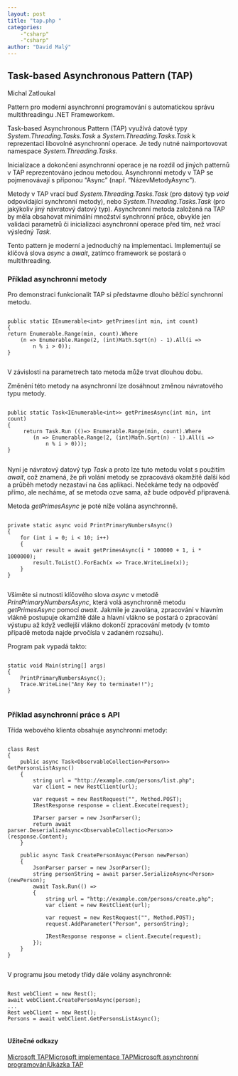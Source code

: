 ```yaml
---
layout: post
title: "tap.php "
categories:
    -"csharp"
    -"csharp"
author: "David Malý"
--- 
```



## Task-based Asynchronous Pattern (TAP)


Michal Zatloukal



Pattern pro moderní asynchronní programování s automatickou správu multithreadingu .NET Frameworkem.



Task-based Asynchronous Pattern (TAP) využívá datové typy *System.Threading.Tasks.Task* a *System.Threading.Tasks.Task<TResult>* k reprezentaci libovolné asynchronní operace. Je tedy nutné naimportovovat namespace *System.Threading.Tasks.*



Inicializace a dokončení asynchronní operace je na rozdíl od jiných patternů v TAP reprezentováno jednou metodou. Asynchronní metody v TAP se pojmenovávají s příponou “Async” (např. “NázevMetodyAsync”).



Metody v TAP vrací buď *System.Threading.Tasks.Task* (pro datový typ *void* odpovídající synchronní metody), nebo *System.Threading.Tasks.Task<TResult>* (pro jakýkoliv jiný návratový datový typ). Asynchronní metoda založená na TAP by měla obsahovat minimální množství synchronní práce, obvykle jen validaci parametrů či inicializaci asynchronní operace před tím, než vrací výsledný *Task.*



Tento pattern je moderní a jednoduchý na implementaci. Implementují se klíčová slova *async* a *await*, zatímco framework se postará o multithreading.


### Příklad asynchronní metody


Pro demonstraci funkcionalit TAP si představme dlouho běžící synchronní metodu.


```

public static IEnumerable<int> getPrimes(int min, int count)
{return Enumerable.Range(min, count).Where	(n => Enumerable.Range(2, (int)Math.Sqrt(n) - 1).All(i =>		n % i > 0));
}


```


V závislosti na parametrech tato metoda může trvat dlouhou dobu.



Změnění této metody na asynchronní lze dosáhnout změnou návratového typu metody.


```

public static Task<IEnumerable<int>> getPrimesAsync(int min, int count)
{
     return Task.Run (()=> Enumerable.Range(min, count).Where
     	(n => Enumerable.Range(2, (int)Math.Sqrt(n) - 1).All(i =>
    		n % i > 0)));
}


```


Nyní je návratový datový typ *Task<T>* a proto lze tuto metodu volat s použitím *await*, což znamená, že při volání metody se zpracovává okamžitě další kód a průběh metody nezastaví na čas aplikaci. Nečekáme tedy na odpověď přímo, ale necháme, ať se metoda ozve sama, až bude odpověď připravená.



Metoda *getPrimesAsync* je poté níže volána asynchronně.


```

private static async void PrintPrimaryNumbersAsync()
{
    for (int i = 0; i < 10; i++)
    {
        var result = await getPrimesAsync(i * 100000 + 1, i * 1000000);
        result.ToList().ForEach(x => Trace.WriteLine(x));
    }
}


```


Všiměte si nutnosti klíčového slova *async* v metodě *PrintPrimaryNumbersAsync*, která volá asynchronně metodu *getPrimesAsync* pomocí *await*. Jakmile je zavolána, zpracování v hlavním vlákně postupuje okamžitě dále a hlavní vlákno se postará o zpracování výstupu až když vedlejší vlákno dokončí zpracování metody (v tomto případě metoda najde prvočísla v zadaném rozsahu).



Program pak vypadá takto:


```

static void Main(string[] args)
{
    PrintPrimaryNumbersAsync();
    Trace.WriteLine("Any Key to terminate!!");
}


```

### Příklad asynchronní práce s API


Třída webového klienta obsahuje asynchronní metody:


```

class Rest
{
    public async Task<ObservableCollection<Person>> GetPersonsListAsync()
    {
        string url = "http://example.com/persons/list.php";
        var client = new RestClient(url);

        var request = new RestRequest("", Method.POST);
        IRestResponse response = client.Execute(request);

        IParser parser = new JsonParser();
        return await parser.DeserializeAsync<ObservableCollectio<Person>>(response.Content);
    }

    public async Task CreatePersonAsync(Person newPerson)
    {
        JsonParser parser = new JsonParser();
        string personString = await parser.SerializeAsync<Person>(newPerson);
        await Task.Run(() =>
        {
            string url = "http://example.com/persons/create.php";
            var client = new RestClient(url);

            var request = new RestRequest("", Method.POST);
            request.AddParameter("Person", personString);

            IRestResponse response = client.Execute(request);
        });
    }
}


```


V programu jsou metody třídy dále volány asynchronně:


```

Rest webClient = new Rest();
await webClient.CreatePersonAsync(person);
...
Rest webClient = new Rest();
Persons = await webClient.GetPersonsListAsync();


```

#### Užitečné odkazy
[Microsoft TAP](https://docs.microsoft.com/en-us/dotnet/standard/asynchronous-programming-patterns/task-based-asynchronous-pattern-tap)[Microsoft implementace TAP](https://docs.microsoft.com/en-us/dotnet/standard/asynchronous-programming-patterns/implementing-the-task-based-asynchronous-pattern)[Microsoft asynchronní programování](https://docs.microsoft.com/en-us/dotnet/csharp/programming-guide/concepts/async/)[Ukázka TAP](https://www.codeproject.com/Tips/591586/Asynchronous-Programming-in-Csharp-5-0-using-async)